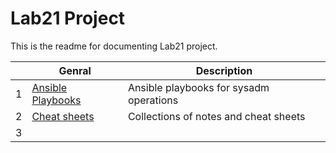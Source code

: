 # Lab21 Project
This is the readme for documenting Lab21 project.

|        | Genral    | Description                               |
| ------ | --------- | ----------------------------------------- |
|  1     | [Ansible Playbooks](https://github.com/myseq/notes/tree/main/playbooks "     ~ Ansible Playbooks")  | Ansible playbooks for sysadm operations |
|  2     | [Cheat sheets](https://github.com/myseq/notes/ "     ~ Cheat sheets and notes")    | Collections of notes and cheat sheets |
|  3     |      |    |
